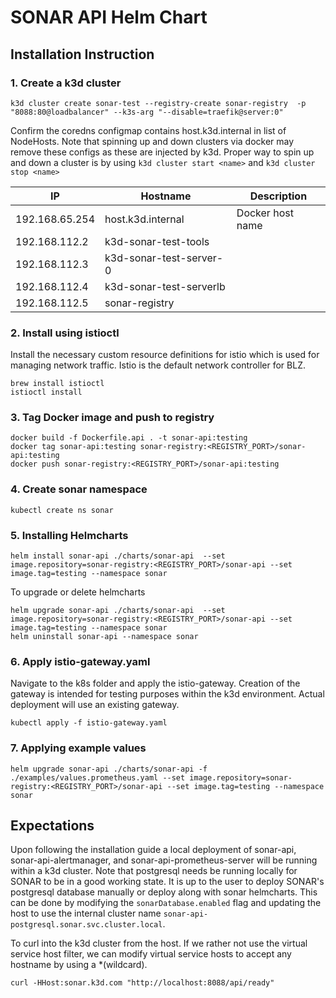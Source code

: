 # SONAR API Helm Chart

## Installation Instruction

### 1. Create a k3d cluster

```shell
k3d cluster create sonar-test --registry-create sonar-registry  -p "8088:80@loadbalancer" --k3s-arg "--disable=traefik@server:0"
````

Confirm the coredns configmap contains host.k3d.internal in list of NodeHosts. Note that spinning up and down clusters via docker may remove
these configs as these are injected by k3d. Proper way to spin up and down a cluster is by using `k3d cluster start <name>` and `k3d cluster stop <name>`

| IP             | Hostname                | Description      |
|----------------|-------------------------|------------------|
| 192.168.65.254 | host.k3d.internal       | Docker host name |
| 192.168.112.2  | k3d-sonar-test-tools    |                  |
| 192.168.112.3  | k3d-sonar-test-server-0 |                  |
| 192.168.112.4  | k3d-sonar-test-serverlb |                  |
| 192.168.112.5  | sonar-registry          |                  |

### 2. Install using istioctl
Install the necessary custom resource definitions for istio which is used for managing network traffic. Istio is the default network controller for BLZ.
```shell
brew install istioctl
istioctl install
```

### 3. Tag Docker image and push to registry
```shell
docker build -f Dockerfile.api . -t sonar-api:testing
docker tag sonar-api:testing sonar-registry:<REGISTRY_PORT>/sonar-api:testing
docker push sonar-registry:<REGISTRY_PORT>/sonar-api:testing
```

### 4. Create sonar namespace
```shell
kubectl create ns sonar
```

### 5. Installing Helmcharts
```shell
helm install sonar-api ./charts/sonar-api  --set image.repository=sonar-registry:<REGISTRY_PORT>/sonar-api --set image.tag=testing --namespace sonar
```
To upgrade or delete helmcharts
```shell
helm upgrade sonar-api ./charts/sonar-api  --set image.repository=sonar-registry:<REGISTRY_PORT>/sonar-api --set image.tag=testing --namespace sonar
helm uninstall sonar-api --namespace sonar
```

### 6. Apply istio-gateway.yaml
Navigate to the k8s folder and apply the istio-gateway. Creation of the gateway is intended for testing purposes within the k3d environment. Actual deployment will use an existing gateway.
```shell
kubectl apply -f istio-gateway.yaml
```

### 7. Applying example values
```shell
helm upgrade sonar-api ./charts/sonar-api -f ./examples/values.prometheus.yaml --set image.repository=sonar-registry:<REGISTRY_PORT>/sonar-api --set image.tag=testing --namespace sonar
```

## Expectations
Upon following the installation guide a local deployment of sonar-api, sonar-api-alertmanager, and sonar-api-prometheus-server will be running within a k3d cluster.
Note that postgresql needs be running locally for SONAR to be in a good working state. It is up to the user to deploy SONAR's postgresql database manually or deploy along with sonar helmcharts.
This can be done by modifying the `sonarDatabase.enabled` flag and updating the host to use the internal cluster name `sonar-api-postgresql.sonar.svc.cluster.local`.

To curl into the k3d cluster from the host. If we rather not use the virtual service host filter, we can modify virtual service hosts to accept any hostname by using a *(wildcard).
```shell
curl -HHost:sonar.k3d.com "http://localhost:8088/api/ready"
```


